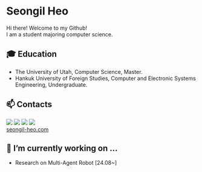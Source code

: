 
# Seongil Heo
Hi there! Welcome to my Github!<br>
I am a student majoring computer science.<br>

## 🎓 Education
- The University of Utah, Computer Science, Master.
- Hankuk University of Foreign Studies, Computer and Electronic Systems Engineering, Undergraduate.

## 📫 Contacts
<a href="mailto:tjddlf101@gmail.com" target="_blank"><img src="https://img.shields.io/badge/Gmail-EA4335?style=flat-square&logo=Gmail&logoColor=white"/></a>
<img src="https://img.shields.io/badge/tjddlf101-FFCD00?style=flat-square&logo=KakaoTalk&logoColor=white"/>
<a href="https://www.linkedin.com/in/seongil-heo-5469aa1b3/" target="_blank"><img src="https://img.shields.io/badge/LinkedIn-0A66C2?style=flat-square&logo=LinkedIn&logoColor=white"/></a>
<a href="https://heo-seongil.tistory.com/" target="_blank"><img src="https://img.shields.io/badge/Blog-F56C2D?style=flat-square&logo=Opsgenie&logoColor=white"/></a>
<br>
[seongil-heo.com](https://seongil-heo.com)

 ## 🔭 I’m currently working on ...
 - Research on Multi-Agent Robot [24.08~]
